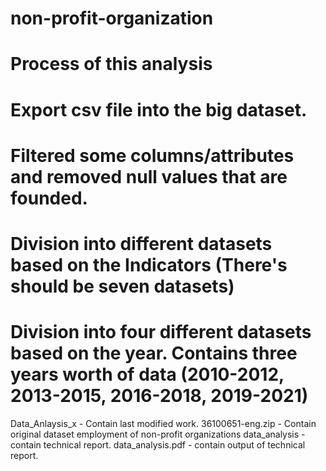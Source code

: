# non-profit-organization

# Process of this analysis
# Export csv file into the big dataset.
# Filtered some columns/attributes and removed null values that are founded.
# Division into different datasets based on the Indicators (There's should be seven datasets)
# Division into four different datasets based on the year. Contains three years worth of data (2010-2012, 2013-2015, 2016-2018, 2019-2021)

Data_Anlaysis_x - Contain last modified work.
36100651-eng.zip - Contain original dataset employment of non-profit organizations
data_analysis - contain technical report.
data_analysis.pdf - contain output of technical report.
